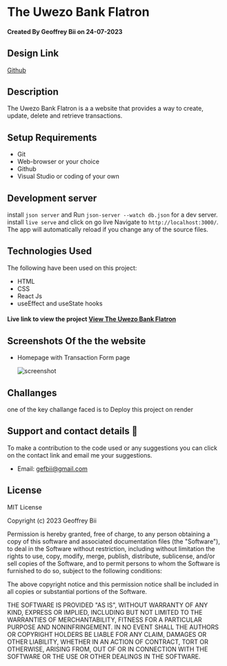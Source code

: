 # The Uwezo Bank Flatron

#### Created By Geoffrey Bii on 24-07-2023

## Design Link

[Github](https://github.com/Bii-teki/phase1-project-secret-press)

## Description

The Uwezo Bank Flatron is a a website that provides a way to create, update, delete and retrieve transactions. 

## Setup Requirements

- Git
- Web-browser or your choice
- Github
- Visual Studio or coding of your own

## Development server

install `json server` and Run `json-server --watch db.json` for a dev server. install `live serve` and click on go live Navigate to `http://localhost:3000/`. The app will automatically reload if you change any of the source files.


## Technologies Used

The following have been used on this project:

- HTML
- CSS
- React Js
- useEffect and useState hooks




#### Live link to view the project <a href="https://phase1-project-secret-press-d0svmrws5-bii-teki.vercel.app/">View The Uwezo Bank Flatron</a>



## Screenshots Of the the website

- Homepage with Transaction Form page

  <img src="./images/home.png" alt="screenshot" />


## Challanges

one of the key challange faced is to Deploy this project on render

## Support and contact details 🙂

To make a contribution to the code used or any suggestions you can click on the contact link and email me your suggestions.

- Email: gefbii@gmail.com

## License
MIT License

Copyright (c) 2023 Geoffrey Bii

Permission is hereby granted, free of charge, to any person obtaining a copy
of this software and associated documentation files (the "Software"), to deal
in the Software without restriction, including without limitation the rights
to use, copy, modify, merge, publish, distribute, sublicense, and/or sell
copies of the Software, and to permit persons to whom the Software is
furnished to do so, subject to the following conditions:

The above copyright notice and this permission notice shall be included in all
copies or substantial portions of the Software.

THE SOFTWARE IS PROVIDED "AS IS", WITHOUT WARRANTY OF ANY KIND, EXPRESS OR
IMPLIED, INCLUDING BUT NOT LIMITED TO THE WARRANTIES OF MERCHANTABILITY,
FITNESS FOR A PARTICULAR PURPOSE AND NONINFRINGEMENT. IN NO EVENT SHALL THE
AUTHORS OR COPYRIGHT HOLDERS BE LIABLE FOR ANY CLAIM, DAMAGES OR OTHER
LIABILITY, WHETHER IN AN ACTION OF CONTRACT, TORT OR OTHERWISE, ARISING FROM,
OUT OF OR IN CONNECTION WITH THE SOFTWARE OR THE USE OR OTHER DEALINGS IN THE
SOFTWARE.
